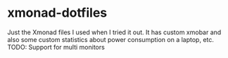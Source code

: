 # xmonad-dotfiles
Just the Xmonad files I used when I tried it out. 
It has custom xmobar and also some custom statistics about power consumption on a laptop, etc.
TODO: Support for multi monitors
